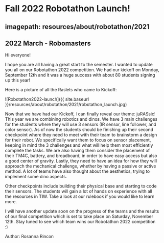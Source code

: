 # Fall 2022 Robotathon Launch!
## imagepath: resources/about/robotathon/2021
## 2022 March - Robomasters

Hi everyone!

I hope you are all having a great start to the semester. I wanted to update you all on our Robotathon 2022 competition. We had our kickoff on Monday, September 12th and it was a huge success with about 80 students signing up this year!

Here is a picture of all the Raslets who came to Kickoff:

![Robotathon2022-launch]({{ site.baseurl }}/resources/about/robotathon/2021/robotathon_launch.jpg)


Now that we have had our Kickoff, I can finally reveal our theme: juRASsic! This year we are combining robotics and dinos. We have 3 main challenges for the students where they will use 3 sensors (IR sensor, line follower, and color sensor). As of now the students should be finishing up their second checkpoint where they need to meet with their team to brainstorm a design for their robot. We specifically want them to focus on sensor placement, keeping in mind the 3 challenges and what will help them most efficiently complete the tasks. We are also having them consider the placement of their TM4C, battery, and breadboard, in order to have easy access but also a good center of gravity. Lastly, they need to have an idea for how they will approach the mechanical challenge, whether by having a passive or active method. A lot of teams have also thought about the aesthetics, trying to implement some dino aspects. 

Other checkpoints include building their physical base and starting to code their sensors. The students will gain a lot of hands on experience with all the resources in TIW. Take a look at our rulebook if you would like to learn more. 

I will have another update soon on the progress of the teams and the results of our final competition which is set to take place on Saturday, November 12th. Stay tuned to see which team wins our Robotathon 2022 competition :)

Author: Rosanna Rincon
